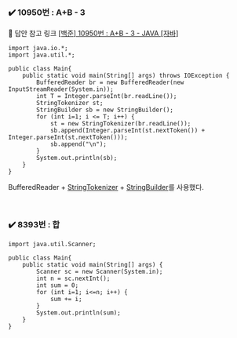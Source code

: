 ### ✔️ 10950번 : A+B - 3
🔗 답안 참고 링크 [[백준] 10950번 : A+B - 3 - JAVA [자바]](https://st-lab.tistory.com/28)
```
import java.io.*;
import java.util.*;

public class Main{
	public static void main(String[] args) throws IOException {
		BufferedReader br = new BufferedReader(new InputStreamReader(System.in));
		int T = Integer.parseInt(br.readLine());
		StringTokenizer st;
		StringBuilder sb = new StringBuilder();
		for (int i=1; i <= T; i++) {
			st = new StringTokenizer(br.readLine());
			sb.append(Integer.parseInt(st.nextToken()) + Integer.parseInt(st.nextToken()));
			sb.append("\n");
		}
		System.out.println(sb);
    }
}
```
BufferedReader + [StringTokenizer](https://velog.io/@haramiee/Java-StringTokenizer) + [StringBuilder](https://velog.io/@haramiee/Java-StringBuilder)를 사용했다.

<br>

### ✔️ 8393번 : 합
```
import java.util.Scanner;

public class Main{
	public static void main(String[] args) {
		Scanner sc = new Scanner(System.in);
		int n = sc.nextInt();
		int sum = 0;
		for (int i=1; i<=n; i++) {
			sum += i;
		}
		System.out.println(sum);
    }
}
```
